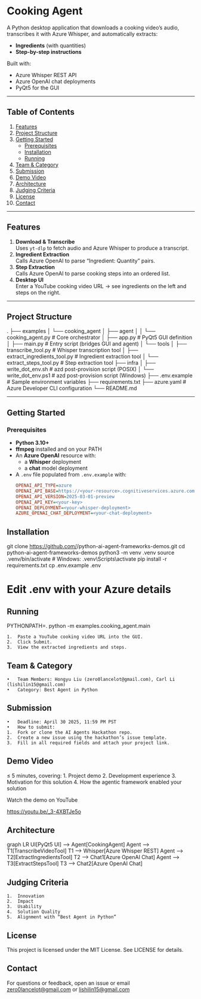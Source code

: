 # Cooking Agent

A Python desktop application that downloads a cooking video’s audio, transcribes it with Azure Whisper, and automatically extracts:

- **Ingredients** (with quantities)  
- **Step-by-step instructions**

Built with:
- Azure Whisper REST API  
- Azure OpenAI chat deployments  
- PyQt5 for the GUI  

---

## Table of Contents

1. [Features](#features)  
2. [Project Structure](#project-structure)  
3. [Getting Started](#getting-started)  
   - [Prerequisites](#prerequisites)  
   - [Installation](#installation)  
   - [Running](#running)  
4. [Team & Category](#team--category)  
5. [Submission](#submission)  
6. [Demo Video](#demo-video)  
7. [Architecture](#architecture)  
8. [Judging Criteria](#judging-criteria)  
9. [License](#license)  
10. [Contact](#contact)  

---

## Features

1. **Download & Transcribe**  
   Uses `yt-dlp` to fetch audio and Azure Whisper to produce a transcript.  
2. **Ingredient Extraction**  
   Calls Azure OpenAI to parse “Ingredient: Quantity” pairs.  
3. **Step Extraction**  
   Calls Azure OpenAI to parse cooking steps into an ordered list.  
4. **Desktop UI**  
   Enter a YouTube cooking video URL → see ingredients on the left and steps on the right.

---

## Project Structure

.
├── examples
│   └── cooking_agent
│       ├── agent
│       │   └── cooking_agent.py           # Core orchestrator
│       ├── app.py                         # PyQt5 GUI definition
│       ├── main.py                        # Entry script (bridges GUI and agent)
│       └── tools
│           ├── transcribe_tool.py         # Whisper transcription tool
│           ├── extract_ingredients_tool.py  # Ingredient extraction tool
│           └── extract_steps_tool.py      # Step extraction tool
├── infra
│   ├── write_dot_env.sh                   # azd post-provision script (POSIX)
│   └── write_dot_env.ps1                  # azd post-provision script (Windows)
├── .env.example                           # Sample environment variables
├── requirements.txt
├── azure.yaml                             # Azure Developer CLI configuration
└── README.md

---

## Getting Started

### Prerequisites

- **Python 3.10+**  
- **ffmpeg** installed and on your PATH  
- An **Azure OpenAI** resource with:  
  - a **Whisper** deployment  
  - a **chat** model deployment  
- A `.env` file populated from `.env.example` with:
  ```ini
  OPENAI_API_TYPE=azure
  OPENAI_API_BASE=https://<your-resource>.cognitiveservices.azure.com
  OPENAI_API_VERSION=2025-03-01-preview
  OPENAI_API_KEY=<your-key>
  OPENAI_DEPLOYMENT=<your-whisper-deployment>
  AZURE_OPENAI_CHAT_DEPLOYMENT=<your-chat-deployment>

## Installation

git clone https://github.com/<you>/python-ai-agent-frameworks-demos.git
cd python-ai-agent-frameworks-demos
python3 -m venv .venv
source .venv/bin/activate      # Windows: .venv\Scripts\activate
pip install -r requirements.txt
cp .env.example .env
# Edit .env with your Azure details

## Running

PYTHONPATH=. python -m examples.cooking_agent.main

	1.	Paste a YouTube cooking video URL into the GUI.
	2.	Click Submit.
	3.	View the extracted ingredients and steps.

## Team & Category
	•	Team Members: Hongyu Liu (zero0lancelot@gmail.com), Carl Li (lishilin15@gmail.com)
	•	Category: Best Agent in Python

## Submission
	•	Deadline: April 30 2025, 11:59 PM PST
	•	How to submit:
	1.	Fork or clone the AI Agents Hackathon repo.
	2.	Create a new issue using the hackathon’s issue template.
	3.	Fill in all required fields and attach your project link.

## Demo Video

≤ 5 minutes, covering:
	1.	Project demo
	2.	Development experience
	3.	Motivation for this solution
	4.	How the agentic framework enabled your solution

Watch the demo on YouTube

https://youtu.be/_3-4XBTJe5o

## Architecture

graph LR
  UI[PyQt5 UI] --> Agent[CookingAgent]
  Agent --> T1[TranscribeVideoTool]
  T1 --> Whisper[Azure Whisper REST]
  Agent --> T2[ExtractIngredientsTool]
  T2 --> Chat1[Azure OpenAI Chat]
  Agent --> T3[ExtractStepsTool]
  T3 --> Chat2[Azure OpenAI Chat]

## Judging Criteria
	1.	Innovation
	2.	Impact
	3.	Usability
	4.	Solution Quality
	5.	Alignment with “Best Agent in Python”

## License

This project is licensed under the MIT License. See LICENSE for details.

## Contact

For questions or feedback, open an issue or email zero0lancelot@gmail.com or lishilin15@gmail.com